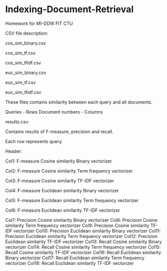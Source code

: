 # Indexing-Document-Retrieval
Homework for MI-DDW FIT CTU

CSV file description:

cos_sim_binary.csv

cos_sim_tf.csv

cos_sim_tfidf.csv

euc_sim_binary.csv

euc_sim_tf.csv

euc_sim_tfidf.csv

These files contains similarity between each query and all documents.

Queries - Rows
Document numbers - Columns



results.csv:

Contains results of F-measure, precision and recall.

Each row represents query.

Header:

Col1:  F-measure Cosine similarity Binary vectorizer

Col2:  F-measure Cosine similarity Term frequency vectorizer

Col3:  F-measure Cosine similarity TF-IDF vectorizer

Col4:  F-measure Euclidean similarity Binary vectorizer

Col5:  F-measure Euclidean similarity Term frequency vectorizer

Col6:  F-measure Euclidean similarity TF-IDF vectorizer

Col7:  Precision Cosine similarity Binary vectorizer
Col8:  Precision Cosine similarity Term frequency vectorizer
Col9:  Precision Cosine similarity TF-IDF vectorizer
Col10: Precision Euclidean similarity Binary vectorizer
Col11: Precision Euclidean similarity Term frequency vectorizer
Col12: Precision Euclidean similarity TF-IDF vectorizer
Col13: Recall Cosine similarity Binary vectorizer
Col14: Recall Cosine similarity Term frequency vectorizer
Col15: Recall Cosine similarity TF-IDF vectorizer
Col16: Recall Euclidean similarity Binary vectorizer
Col17: Recall Euclidean similarity Term frequency vectorizer
Col18: Recall Euclidean similarity TF-IDF vectorizer
